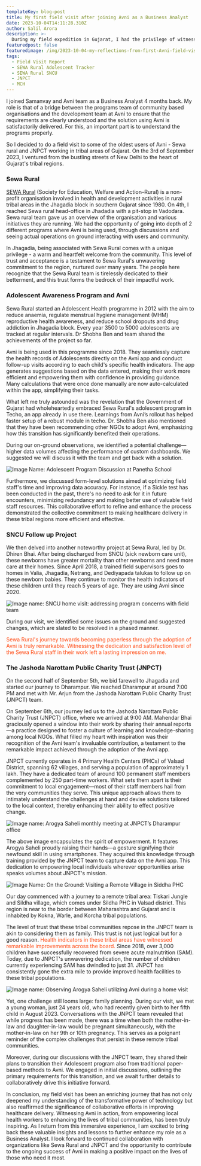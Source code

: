 ```yaml
---
templateKey: blog-post
title: My first field visit after joining Avni as a Business Analyst
date: 2023-10-04T14:11:28.310Z
author: Salil Arora
description: >-
  During my field expedition in Gujarat, I had the privilege of witnessing the grassroots activities where Avni is making a significant impact. Sewa Rural and Jashoda Narottam Public Charity Trust (JNPCT), both long-standing NGOs dedicated to serving the tribal communities of Gujarat, have harnessed the power of Avni to enhance their work. Join me on this journey as we delve into the tangible results and transformative potential of Avni in the heart of Gujarat's tribal regions.
featuredpost: false
featuredimage: /img/2023-10-04-my-reflections-from-first-Avni-field-visit-after-joining-as-ba/dharampur_arogya_saheli.jpg
tags:
  - Field Visit Report 
  - SEWA Rural Adolescent Tracker
  - SEWA Rural SNCU  
  - JNPCT
  - MCH
---
```

I joined Samanvay and Avni team as a Business Analyst 4 months back. My role is that of a bridge between the programs team of community based organisations and the development team at Avni to ensure that the requirements are clearly understood and the solution using Avni is satisfactorily delivered. For this, an important part is to understand the programs properly.

So I decided to do a field visit to some of the oldest users of Avni - Sewa rural and JNPCT working in tribal areas of Gujarat.  On the 3rd of September 2023, I ventured from the bustling streets of New Delhi to the heart of Gujarat's tribal regions. 

### Sewa Rural
<a href="http://https://sewarural.org/" target="_blank" rel="noopener noreferrer">SEWA Rural</a> (Society for Education, Welfare and Action–Rural) is a non-profit organisation involved in health and development activities in rural tribal areas in the Jhagadia block in southern Gujarat since 1980. On 4th, I reached Sewa rural head-office in Jhadadia with a pit-stop in Vadodara. Sewa rural team gave us an overview of the organisation and various initiatives they are running. We had the opportunity of going into depth of 2 different programs where Avni is being used, through discussions and seeing actual operations on ground interacting with users and community.

In Jhagadia, being associated with Sewa Rural comes with a unique privilege - a warm and heartfelt welcome from the community. This level of trust and acceptance is a testament to Sewa Rural's unwavering commitment to the region, nurtured over many years. The people here recognize that the Sewa Rural team is tirelessly dedicated to their betterment, and this trust forms the bedrock of their impactful work.  


### Adolescent Awareness Program and Avni
Sewa Rural started an Adolescent Health programme in 2012 with the aim to reduce anaemia, regulate menstrual hygiene management (MHM) reproductive health awareness, and reduce school dropouts and drug addiction in Jhagadia block. Every year 3500 to 5000 adolescents are tracked at regular intervals. Dr Shobha Ben and team shared the achievements of the project so far. 

Avni is being used in this programme since 2018. They seamlessly capture the health records of Adolescents directly on the Avni app and conduct follow-up visits according to each child's specific health indicators. The app generates suggestions based on the data entered, making their work more efficient and empowering them with confidence in providing guidance. Many calculations that were once done manually are now auto-calculated within the app, simplifying their tasks. 

What left me truly astounded was the revelation that the Government of Gujarat had wholeheartedly embraced Sewa Rural's adolescent program in Techo, an app already in use there. Learnings from Avni’s rollout has helped faster setup of a robust module in techo. Dr. Shobha Ben also mentioned that they have been recommending other NGOs to adopt Avni, emphasizing how this transition has significantly benefited their operations.


During our on-ground observations, we identified a potential challenge—higher data volumes affecting the performance of custom dashboards. We suggested we will discuss it with the team and get back with a solution.

![Image Name: Adolescent Program Discussion at Panetha School](/img/2023-10-04-my-reflections-from-first-Avni-field-visit-after-joining-as-ba/adolescent_program_discussion.jpeg)

Furthermore, we discussed form-level solutions aimed at optimizing field staff's time and improving data accuracy. For instance, if a Sickle test has been conducted in the past, there's no need to ask for it in future encounters, minimizing redundancy and making better use of valuable field staff resources. This collaborative effort to refine and enhance the process demonstrated the collective commitment to making healthcare delivery in these tribal regions more efficient and effective.

### SNCU Follow up Project
We then delved into another noteworthy project at Sewa Rural, led by Dr. Dhiren Bhai. After being discharged from SNCU (sick newborn care unit), these newborns have greater mortality than other newborns and need more care at their homes. Since April 2018, a trained field supervisors goes to homes in Valia, Jhagadia, Netrang, and Dediyapada talukas to follow up on these newborn babies. They continue to monitor the health indicators of these children until they reach 5 years of age. They are using Avni since 2020.

![Image name: SNCU home visit: addressing program concerns with field team](/img/2023-10-04-my-reflections-from-first-Avni-field-visit-after-joining-as-ba/SNCU_home_visit.jpeg)

During our visit, we identified some issues on the ground and suggested changes, which are slated to be resolved in a phased manner. 

<span style="color:#ff470f">Sewa Rural's journey towards becoming paperless through the adoption of Avni is truly remarkable. Witnessing the dedication and satisfaction level of the Sewa Rural staff in their work left a lasting impression on me.</span> 

### The Jashoda Narottam Public Charity Trust (JNPCT)
On the second half of September 5th, we bid farewell to Jhagadia and started our  journey to Dharampur. We reached Dharampur at around 7:00 PM and met with Mr. Arjun from the Jashoda Narottam Public Charity Trust (JNPCT) team. 

On September 6th, our journey led us to the Jashoda Narottam Public Charity Trust (JNPCT) office, where we arrived at 9:00 AM. Mahendar Bhai graciously opened a window into their work by sharing their annual reports—a practice designed to foster a culture of learning and knowledge-sharing among local NGOs. What filled my heart with inspiration was their recognition of the Avni team's invaluable contribution, a testament to the remarkable impact achieved through the adoption of the Avni app.

JNPCT currently operates in 4 Primary Health Centers (PHCs) of Valsad District, spanning 62 villages, and serving a population of approximately 1 lakh. They have a dedicated team of around 100 permanent staff members complemented by 250 part-time workers. What sets them apart is their commitment to local engagement—most of their staff members hail from the very communities they serve. This unique approach allows them to intimately understand the challenges at hand and devise solutions tailored to the local context, thereby enhancing their ability to effect positive change.

![Image name: Arogya Saheli monthly meeting at JNPCT’s Dharampur office](/img/2023-10-04-my-reflections-from-first-Avni-field-visit-after-joining-as-ba/dharampur_arogya_saheli.jpg)

The above image encapsulates the spirit of empowerment. It features Arogya Saheli proudly raising their hands—a gesture signifying their newfound skill in using smartphones. They acquired this knowledge through training provided by the JNPCT team to capture data on the Avni app. This dedication to empowering local individuals wherever opportunities arise speaks volumes about JNPCT's mission.

![Image Name: On the Ground: Visiting a Remote Village in Siddha PHC](/img/2023-10-04-my-reflections-from-first-Avni-field-visit-after-joining-as-ba/arogya_saheli_remote_village_visit.jpg)

Our day commenced with a journey to a remote tribal area: Tiskari Jungle and Sildha village, which comes under Sildha PHC in Valsad district. This region is near to the border between Maharashtra and Gujarat and is inhabited by Kokna, Warle, and Korcha tribal populations.

The level of trust that these tribal communities repose in the JNPCT team is akin to considering them as family. This trust is not just logical but for a good reason.<span style="color:#ff470f"> Health indicators in these tribal areas have witnessed remarkable improvements across the board.</span> Since 2018, over 3,000 children have successfully recovered from severe acute malnutrition (SAM). Today, due to JNPCT's unwavering dedication, the number of children currently experiencing SAM has dwindled to just 31. JNPCT has consistently gone the extra mile to provide improved health facilities to these tribal populations.

![Image name: Observing Arogya Saheli utilizing Avni during a home visit](/img/2023-10-04-my-reflections-from-first-Avni-field-visit-after-joining-as-ba/arogya_saheli_using_avni.jpg)

Yet, one challenge still looms large: family planning. During our visit, we met a young woman, just 24 years old, who had recently given birth to her fifth child in August 2023. Conversations with the JNPCT team revealed that while progress has been made, there was a time when both the mother-in-law and daughter-in-law would be pregnant simultaneously, with the mother-in-law on her 9th or 10th pregnancy. This serves as a poignant reminder of the complex challenges that persist in these remote tribal communities. 

Moreover, during our discussions with the JNPCT team, they shared their plans to transition their Adolescent program also from traditional paper-based methods to Avni. We engaged in initial discussions, outlining the primary requirements for this transition, and we await further details to collaboratively drive this initiative forward.

In conclusion, my field visit has been an enriching journey that has not only deepened my understanding of the transformative power of technology but also reaffirmed the significance of collaborative efforts in improving healthcare delivery. Witnessing Avni in action, from empowering local health workers to enhancing the lives of tribal communities, has been truly inspiring. As I return from this immersive experience, I am excited to bring back these valuable insights and lessons to further enhance my role as a Business Analyst. I look forward to continued collaboration with organizations like Sewa Rural and JNPCT and the opportunity to contribute to the ongoing success of Avni in making a positive impact on the lives of those who need it most.

